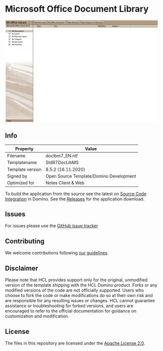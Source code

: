 #  Microsoft Office Document Library

![Screenshot Microsoft Office Document Library](docs/assets/png/screenshot.png)

## Info
Property | Value
---|---
Filename |  doclbm7_EN.ntf
Templatename | StdR7DocLibMS
Template version | 8.5.2 (16.11.2020)
Signed by | Open Source Template/Domino Development
Optimized for | Notes Client & Web

To build the application from the source see the latest on [Source Code Integration](https://help.hcltechsw.com/dom_designer/14.0.0/basic/wn_sourcecodeutilitytool.html) in Domino. See the [Releases](https://github.com/HCL-TECH-SOFTWARE/domino-msoffice-library-ntf/releases) for the application download.

## Issues
For issues please use the [GitHub issue tracker](https://github.com/HCL-TECH-SOFTWARE/domino-msoffice-library-ntf/issues)

## Contributing
We welcome contributions following [our guidelines](CONTRIBUTING.md).

## Disclaimer
Please note that HCL provides support only for the original, unmodified version of the template shipping with the HCL Domino product. Forks or any modified versions of the code are not officially supported. Users who choose to fork the code or make modifications do so at their own risk and are responsible for any resulting issues or changes. HCL cannot guarantee assistance or troubleshooting for forked versions, and users are encouraged to refer to the official documentation for guidance on customization and modification.

## License
The files in this repository are licensed under the [Apache License 2.0](https://www.apache.org/licenses/LICENSE-2.0.html).
